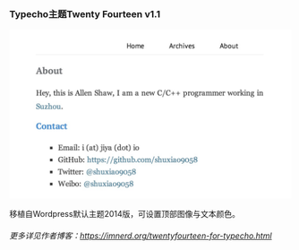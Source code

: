 ### Typecho主题Twenty Fourteen v1.1

![screenshot](/screenshot.png)

移植自Wordpress默认主题2014版，可设置顶部图像与文本颜色。

###### 更多详见作者博客：https://imnerd.org/twentyfourteen-for-typecho.html
